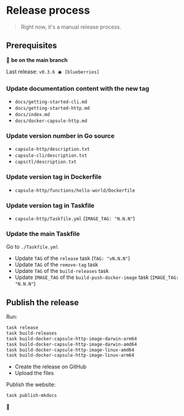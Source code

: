# Release process

> Right now, it's a manual release process.

## Prerequisites

👋 **be on the main branch**

Last release: `v0.3.6 🫐 [blueberries]`

### Update documentation content with the new tag

- `docs/getting-started-cli.md`
- `docs/getting-started-http.md`
- `docs/index.md`
- `docs/docker-capsule-http.md`

### Update version number in Go source

- `capsule-http/description.txt`
- `capsule-cli/description.txt`
- `capsctl/description.txt`

### Update version tag in Dockerfile

- `capsule-http/functions/hello-world/Dockerfile`

### Update version tag in Taskfile

- `capsule-http/Taskfile.yml` (`IMAGE_TAG: "N.N.N"`)

### Update the main Taskfile

Go to `./Taskfile.yml`

- Update `TAG` of the `release` task (`TAG: "vN.N.N"`)
- Update `TAG` of the `remove-tag` task
- Update `TAG` of the `build-releases` task
- Update `IMAGE_TAG` of the `build-push-docker-image` task (`IMAGE_TAG: "N.N.N"`)

## Publish the release

Run:

```bash
task release
task build-releases
task build-docker-capsule-http-image-darwin-arm64
task build-docker-capsule-http-image-darwin-amd64
task build-docker-capsule-http-image-linux-amd64
task build-docker-capsule-http-image-linux-arm64
```

- Create the release on GitHub
- Upload the files

Publish the website:

```bash
task publish-mkdocs
```

🎉